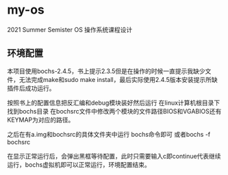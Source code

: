 # my-os
2021 Summer Semister OS 操作系统课程设计

## 环境配置
本项目使用bochs-2.4.5，书上提示2.3.5但是在操作的时候一直提示我缺少文件，无法完成make和sudo make install，最后实际使用2.4.5版本安装提示所缺插件后成功运行。

按照书上的配置信息把反汇编和debug模块装好然后运行 在linux计算机根目录下找到bochs目录 在bochsrc文件中修改两个模块的文件路径BIOS和VGABIOS还有KEYMAP为对应的路径。

之后在有a.img和bochsrc的具体文件夹中运行 bochs命令即可 或者bochs -f bochsrc

在显示正常运行后，会弹出黑框等待配置，此时只需要输入c即continue代表继续运行，bochs虚拟机即可以正常运行，环境配置结束。
